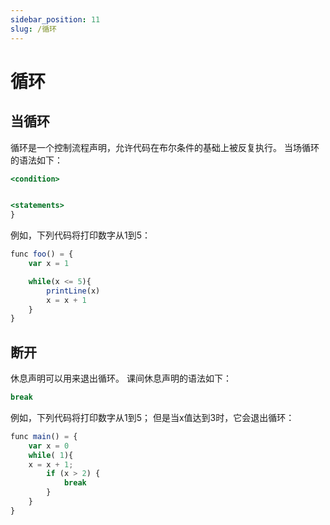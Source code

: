 ```yaml
---
sidebar_position: 11
slug: /循环
---
```


# 循环

## 当循环

循环是一个控制流程声明，允许代码在布尔条件的基础上被反复执行。 当场循环的语法如下：

```jsx
<condition>


<statements>
}
```

例如，下列代码将打印数字从1到5：

```jsx
func foo() = {
    var x = 1

    while(x <= 5){
        printLine(x)
        x = x + 1
    }
}
```

## 断开

休息声明可以用来退出循环。 课间休息声明的语法如下：

```jsx
break
```

例如，下列代码将打印数字从1到5； 但是当x值达到3时，它会退出循环：

```jsx
func main() = {
    var x = 0
    while( 1){
    x = x + 1;
        if (x > 2) {
            break
        }
    }
}
```
